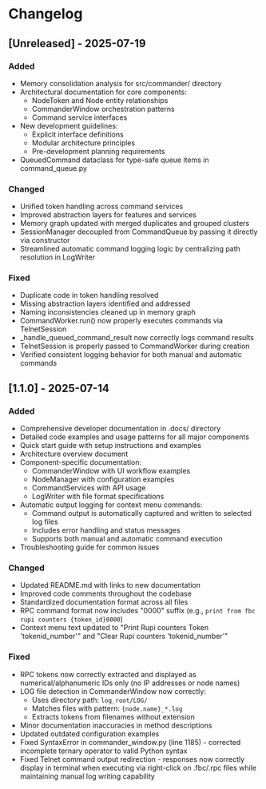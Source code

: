 # Changelog

## [Unreleased] - 2025-07-19
### Added
- Memory consolidation analysis for src/commander/ directory
- Architectural documentation for core components:
  - NodeToken and Node entity relationships
  - CommanderWindow orchestration patterns
  - Command service interfaces
- New development guidelines:
  - Explicit interface definitions
  - Modular architecture principles
  - Pre-development planning requirements
- QueuedCommand dataclass for type-safe queue items in command_queue.py

### Changed
- Unified token handling across command services
- Improved abstraction layers for features and services
- Memory graph updated with merged duplicates and grouped clusters
- SessionManager decoupled from CommandQueue by passing it directly via constructor
- Streamlined automatic command logging logic by centralizing path resolution in LogWriter

### Fixed
- Duplicate code in token handling resolved
- Missing abstraction layers identified and addressed
- Naming inconsistencies cleaned up in memory graph
- CommandWorker.run() now properly executes commands via TelnetSession
- _handle_queued_command_result now correctly logs command results
- TelnetSession is properly passed to CommandWorker during creation
- Verified consistent logging behavior for both manual and automatic commands

## [1.1.0] - 2025-07-14
### Added
- Comprehensive developer documentation in .docs/ directory
- Detailed code examples and usage patterns for all major components
- Quick start guide with setup instructions and examples
- Architecture overview document
- Component-specific documentation:
  - CommanderWindow with UI workflow examples
  - NodeManager with configuration examples
  - CommandServices with API usage
  - LogWriter with file format specifications
- Automatic output logging for context menu commands:
  - Command output is automatically captured and written to selected log files
  - Includes error handling and status messages
  - Supports both manual and automatic command execution
- Troubleshooting guide for common issues

### Changed
- Updated README.md with links to new documentation
- Improved code comments throughout the codebase
- Standardized documentation format across all files
- RPC command format now includes "0000" suffix (e.g., `print from fbc rupi counters {token_id}0000`)
- Context menu text updated to "Print Rupi counters Token 'tokenid_number'" and "Clear Rupi counters 'tokenid_number'"

### Fixed
- RPC tokens now correctly extracted and displayed as numerical/alphanumeric IDs only (no IP addresses or node names)
- LOG file detection in CommanderWindow now correctly:
  - Uses directory path: `log_root/LOG/`
  - Matches files with pattern: `{node.name}_*.log`
  - Extracts tokens from filenames without extension
- Minor documentation inaccuracies in method descriptions
- Updated outdated configuration examples
- Fixed SyntaxError in commander_window.py (line 1185) - corrected incomplete ternary operator to valid Python syntax
- Fixed Telnet command output redirection - responses now correctly display in terminal when executing via right-click on .fbc/.rpc files while maintaining manual log writing capability